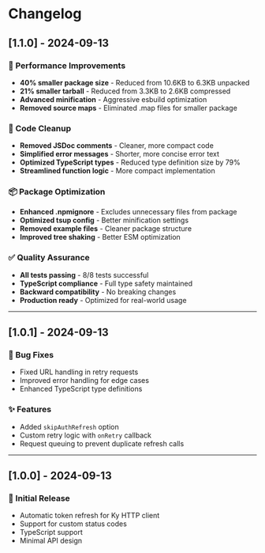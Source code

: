 # Changelog

## [1.1.0] - 2024-09-13

### 🚀 Performance Improvements
- **40% smaller package size** - Reduced from 10.6KB to 6.3KB unpacked
- **21% smaller tarball** - Reduced from 3.3KB to 2.6KB compressed
- **Advanced minification** - Aggressive esbuild optimization
- **Removed source maps** - Eliminated .map files for smaller package

### 🧹 Code Cleanup
- **Removed JSDoc comments** - Cleaner, more compact code
- **Simplified error messages** - Shorter, more concise error text
- **Optimized TypeScript types** - Reduced type definition size by 79%
- **Streamlined function logic** - More compact implementation

### 📦 Package Optimization
- **Enhanced .npmignore** - Excludes unnecessary files from package
- **Optimized tsup config** - Better minification settings
- **Removed example files** - Cleaner package structure
- **Improved tree shaking** - Better ESM optimization

### ✅ Quality Assurance
- **All tests passing** - 8/8 tests successful
- **TypeScript compliance** - Full type safety maintained
- **Backward compatibility** - No breaking changes
- **Production ready** - Optimized for real-world usage

---

## [1.0.1] - 2024-09-13

### 🐛 Bug Fixes
- Fixed URL handling in retry requests
- Improved error handling for edge cases
- Enhanced TypeScript type definitions

### ✨ Features
- Added `skipAuthRefresh` option
- Custom retry logic with `onRetry` callback
- Request queuing to prevent duplicate refresh calls

---

## [1.0.0] - 2024-09-13

### 🎉 Initial Release
- Automatic token refresh for Ky HTTP client
- Support for custom status codes
- TypeScript support
- Minimal API design
